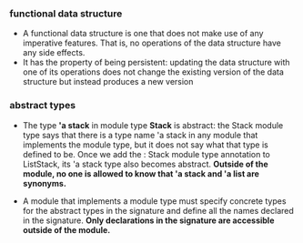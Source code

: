 ### functional data structure
* A functional data structure is one that does not make use of any imperative features. That is, no operations of the data structure have any side effects.
* It has the property of being persistent: updating the data structure with one of its operations does not change the existing version of the data structure but instead produces a new version

### abstract types 
* The type **'a stack** in module type **Stack** is abstract: the Stack module type says that there is a type name 'a stack in any module that implements the module type, but it does not say what that type is defined to be. Once we add the : Stack module type annotation to ListStack, its 'a stack type also becomes abstract. **Outside of the module, no one is allowed to know that 'a stack and 'a list are synonyms.**

* A module that implements a module type must specify concrete types for the abstract types in the signature and define all the names declared in the signature. **Only declarations in the signature are accessible outside of the module.** 
